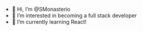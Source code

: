 - 👋 Hi, I’m @SMonasterio
- 👀 I’m interested in becoming a full stack developer
- 🌱 I’m currently learning React!

<!---
SMonasterio/SMonasterio is a ✨ special ✨ repository because its `README.md` (this file) appears on your GitHub profile.
You can click the Preview link to take a look at your changes.
--->
